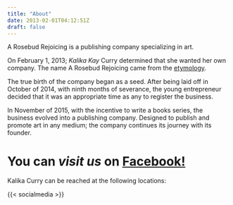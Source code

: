 ```yaml
---
title: "About"
date: 2013-02-01T04:12:51Z
draft: false
---
```


A Rosebud Rejoicing is a publishing company specializing in art.

On February 1, 2013; _Kalika Kay_ Curry determined that she wanted her own company. 
The name A Rosebud Rejoicing came from the [etymology](https://www.linkedin.com/pulse/whats-name-kalika-curry/).

The true birth of the company began as a seed. After being laid off in October of 2014, with ninth months of severance, 
the young entrepreneur decided that it was an appropriate time as any to register the business. 

In November of 2015, with the incentive to write a books series, the business evolved into a publishing company.
Designed to publish and promote art in any medium; the company continues its journey with its founder.


# You can _visit us_ on [Facebook!](https://www.facebook.com/ARosebudRejoicing/)

Kalika Curry can be reached at the following locations:

{{< socialmedia >}}


